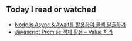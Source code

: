 ## Today I read or watched

- [Node.js Async & Await를 활용하여 콜백 탈출하기](https://proinlab.com/archives/2138)
- [Javascript Promise 객체 활용 – Value 처리](https://proinlab.com/archives/2086)